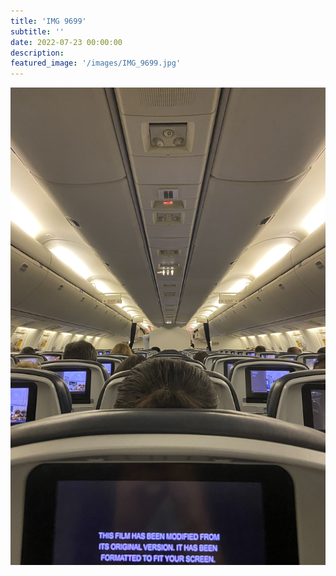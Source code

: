 ```yaml
---
title: 'IMG 9699'
subtitle: ''
date: 2022-07-23 00:00:00
description: 
featured_image: '/images/IMG_9699.jpg'
---
```


![](/images/IMG_9699.jpg)
